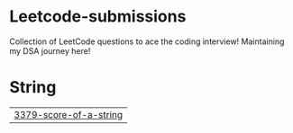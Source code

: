 # Leetcode-submissions
Collection of LeetCode questions to ace the coding interview! Maintaining my DSA journey here!


# String
|  |
| ------- |
| [3379-score-of-a-string](https://github.com/varunrmantri23/Leetcode-submissions/tree/master/3379-score-of-a-string) |